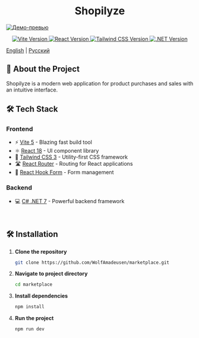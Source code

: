 <h1 align="center">
  Shopilyze
</h1>

[![Демо-превью](https://wolfamadeusen.github.io/marketplace)](https://wolfamadeusen.github.io/marketplace)


<p align="center">
  <a href="https://vitejs.dev/">
    <img src="https://img.shields.io/badge/vite-5.4.11-%23646CFF?logo=vite&logoColor=white" alt="Vite Version">
  </a>
  <a href="https://react.dev/">
    <img src="https://img.shields.io/badge/react-18.2.0-%2361DAFB?logo=react&logoColor=white" alt="React Version">
  </a>
  <a href="https://tailwindcss.com/">
    <img src="https://img.shields.io/badge/tailwindcss-3.3.4-%2306B6D4?logo=tailwind-css&logoColor=white" alt="Tailwind CSS Version">
  </a>
  <a href="https://dotnet.microsoft.com/">
    <img src="https://img.shields.io/badge/.NET-7.0-%23512BD4?logo=.net&logoColor=white" alt=".NET Version">
  </a>
</p>

[English](README.md) | [Русский](README.ru.md)

## 🚀 About the Project

Shopilyze is a modern web application for product purchases and sales with an intuitive interface.

## 🛠 Tech Stack

### Frontend
- ⚡ [Vite 5](https://vitejs.dev/) - Blazing fast build tool
- ⚛️ [React 18](https://react.dev/) - UI component library
- 🎨 [Tailwind CSS 3](https://tailwindcss.com/) - Utility-first CSS framework
- 🛣️ [React Router](https://reactrouter.com/) - Routing for React applications
- 📝 [React Hook Form](https://react-hook-form.com/) - Form management

### Backend
- 💻 [C# .NET 7](https://dotnet.microsoft.com/) - Powerful backend framework

<br />

## 🛠 Installation

1. **Clone the repository**
   ```bash
   git clone https://github.com/WolfAmadeusen/marketplace.git


2. **Navigate to project directory**
   ```bash
   cd marketplace

3. **Install dependencies**
   ```bash
   npm install

4. **Run the project**
   ```bash
   npm run dev
